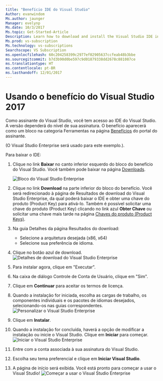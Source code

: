 ```yaml
---
title: "Benefício IDE do Visual Studio"
Author: evanwindom
Ms.author: jaunger
Manager: evelynp
Ms.date: 10/3/2017
Ms.topic: Get-Started-Article
Description: Learn how to download and install the Visual Studio IDE included in your Visual Studio subscription.
Ms.prod: vs-subscription
Ms.technology: vs-subscriptions
Searchscope: VS Subscription
ms.openlocfilehash: 60c204258399c2977ef02905637ccfeab48b3bbe
ms.sourcegitcommit: b7d3b90d0be597c9d01879338dd2678c881087ce
ms.translationtype: HT
ms.contentlocale: pt-BR
ms.lasthandoff: 12/01/2017
---
```

# <a name="using-the-visual-studio-2017-benefit"></a>Usando o benefício do Visual Studio 2017
Como assinante do Visual Studio, você tem acesso ao IDE do Visual Studio.  A versão dependerá do nível de sua assinatura.  O benefício aparecerá como um bloco na categoria Ferramentas na página [Benefícios](https://my.visualstudio.com/benefits) do portal do assinante.  

(O Visual Studio Enterprise será usado para este exemplo.). 

Para baixar o IDE:
1. Clique no link **Baixar** no canto inferior esquerdo do bloco do benefício do Visual Studio. Você também pode baixar na página [Downloads](https://my.visualstudio.com). 

    ![Bloco do Visual Studio Enterprise](_img\vs-ide-experience\vs-ide-tile.png)

2.  Clique no link **Download** na parte inferior do bloco do benefício.  Você será redirecionado à página de Resultados de download do Visual Studio Enterprise, da qual poderá baixar o IDE e obter uma chave do produto (Product Key) para ativá-lo. Também é possível solicitar uma chave do produto (Product Key) clicando no link azul **Obter Chave** ou solicitar uma chave mais tarde na página [Chaves do produto (Product Keys)](https://my.visualstudio.com/productkeys).
3.  Na guia Detalhes da página Resultados do download:
    - Selecione a arquitetura desejada (x86, x64)
    - Selecione sua preferência de idioma. 
4.  Clique no botão azul de download.
    ![Detalhes de download do Visual Studio Enterprise](_img\vs-ide-experience\vs-ide-download-details.png)
5.  Para instalar agora, clique em "Executar".
6.  Na caixa de diálogo Controle de Conta de Usuário, clique em "Sim".
7.  Clique em **Continuar** para aceitar os termos de licença.
8.  Quando a instalação for iniciada, escolha as cargas de trabalho, os componentes individuais e os pacotes de idiomas desejados, selecionando-os nas guias correspondentes.  
    ![Personalizar o Visual Studio Enterprise](_img\vs-ide-experience\vs-ide-customize-install-cropped.png)
9.  Clique em **Instalar**. 
10. Quando a instalação for concluída, haverá a opção de modificar a instalação ou inicie o Visual Studio.  Clique em **Iniciar** para começar.  
    ![Iniciar o Visual Studio Enterprise](_img\vs-ide-experience\vs-ide-launch-cropped.png)
11. Entre com a conta associada à sua assinatura do Visual Studio. 
12. Escolha seu tema preferencial e clique em **Iniciar Visual Studio**.
13. A página de início será exibida.  Você está pronto para começar a usar o Visual Studio!
    ![Começar a usar o Visual Studio Enterprise](_img\vs-ide-experience\vs-ide-start-cropped.png)